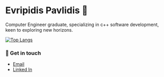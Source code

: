# Evripidis Pavlidis 👋



<!--
**PavlidisE/PavlidisE** is a ✨ _special_ ✨ repository because its `README.md` (this file) appears on your GitHub profile.

Here are some ideas to get you started:

- 🔭 I’m currently working on ...
- 🌱 I’m currently learning ...
- 👯 I’m looking to collaborate on ...
- 🤔 I’m looking for help with ...
- 💬 Ask me about ...
- 📫 How to reach me: ...
- 😄 Pronouns: ...
- ⚡ Fun fact: ...
-->

Computer Engineer graduate, specializing in c++ software development, keen to exploring new horizons.

[![Top Langs](https://github-readme-stats.vercel.app/api/top-langs/?username=pavlidise&theme=cobalt)](https://github.com/pavlidise/github-readme-stats)

<!-- ![Evripidis' github stats](https://github-readme-stats.vercel.app/api?username=pavlidise) -->


### 💬 Get in touch

- [Email](mailto:evrispa@gmail.com)
- [Linked In](https://www.linkedin.com/in/pavlidise/)
